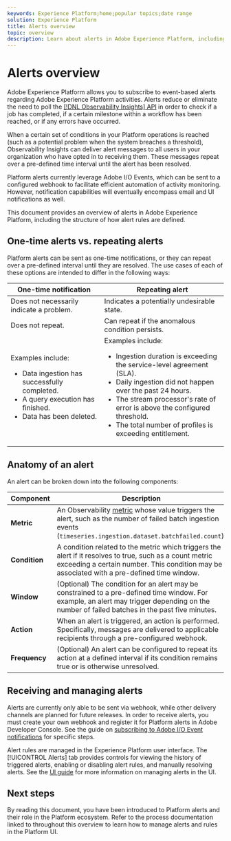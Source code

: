```yaml
---
keywords: Experience Platform;home;popular topics;date range
solution: Experience Platform
title: Alerts overview
topic: overview
description: Learn about alerts in Adobe Experience Platform, including the structure of how alert rules are defined.
---
```


# Alerts overview

Adobe Experience Platform allows you to subscribe to event-based alerts regarding Adobe Experience Platform activities. Alerts reduce or eliminate the need to poll the [[!DNL Observability Insights] API](../api/overview.md) in order to check if a job has completed, if a certain milestone within a workflow has been reached, or if any errors have occurred.

When a certain set of conditions in your Platform operations is reached (such as a potential problem when the system breaches a threshold), Observability Insights can deliver alert messages to all users in your organization who have opted in to receiving them. These messages repeat over a pre-defined time interval until the alert has been resolved.

Platform alerts currently leverage Adobe I/O Events, which can be sent to a configured webhook to facilitate efficient automation of activity monitoring. However, notification capabilities will eventually encompass email and UI notifications as well.

This document provides an overview of alerts in Adobe Experience Platform, including the structure of how alert rules are defined.

## One-time alerts vs. repeating alerts

Platform alerts can be sent as one-time notifications, or they can repeat over a pre-defined interval until they are resolved. The use cases of each of these options are intended to differ in the following ways:

| One-time notification | Repeating alert |
| --- | --- |
| Does not necessarily indicate a problem. |  Indicates a potentially undesirable state. |
| Does not repeat. | Can repeat if the anomalous condition persists. |
| Examples include:<ul><li>Data ingestion has successfully completed.</li><li>A query execution has finished.</li><li>Data has been deleted.</li></ul> | Examples include:<ul><li>Ingestion duration is exceeding the service-level agreement (SLA).</li><li>Daily ingestion did not happen over the past 24 hours.</li><li>The stream processor's rate of error is above the configured threshold.</li><li>The total number of profiles is exceeding entitlement.</li></ul> |

## Anatomy of an alert

An alert can be broken down into the following components:

| Component | Description |
| --- | --- |
| **Metric** | An Observability [metric](../api/metrics.md#available-metrics) whose value triggers the alert, such as the number of failed batch ingestion events (`timeseries.ingestion.dataset.batchfailed.count`). |
| **Condition** | A condition related to the metric which triggers the alert if it resolves to true, such as a count metric exceeding a certain number. This condition may be associated with a pre-defined time window. |
| **Window** | (Optional) The condition for an alert may be constrained to a pre-defined time window. For example, an alert may trigger depending on the number of failed batches in the past five minutes. |
| **Action** | When an alert is triggered, an action is performed. Specifically, messages are delivered to applicable recipients through a pre-configured webhook. |
| **Frequency** | (Optional) An alert can be configured to repeat its action at a defined interval if its condition remains true or is otherwise unresolved. |

## Receiving and managing alerts

Alerts are currently only able to be sent via webhook, while other delivery channels are planned for future releases. In order to receive alerts, you must create your own webhook and register it for Platform alerts in Adobe Developer Console. See the guide on [subscribing to Adobe I/O Event notifications](./subscribe.md) for specific steps.

Alert rules are managed in the Experience Platform user interface. The [!UICONTROL Alerts] tab provides controls for viewing the history of triggered alerts, enabling or disabling alert rules, and manually resolving alerts. See the [UI guide](./ui-guide.md) for more information on managing alerts in the UI.

## Next steps

By reading this document, you have been introduced to Platform alerts and their role in the Platform ecosystem. Refer to the process documentation linked to throughout this overview to learn how to manage alerts and rules in the Platform UI.